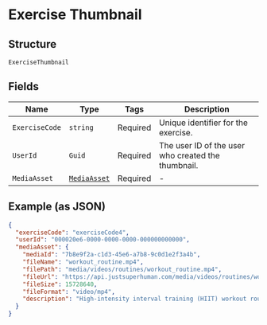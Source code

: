 
# Exercise Thumbnail

## Structure

`ExerciseThumbnail`

## Fields

| Name | Type | Tags | Description |
|  --- | --- | --- | --- |
| `ExerciseCode` | `string` | Required | Unique identifier for the exercise. |
| `UserId` | `Guid` | Required | The user ID of the user who created the thumbnail. |
| `MediaAsset` | [`MediaAsset`](../../doc/models/media-asset.md) | Required | - |

## Example (as JSON)

```json
{
  "exerciseCode": "exerciseCode4",
  "userId": "000020e6-0000-0000-0000-000000000000",
  "mediaAsset": {
    "mediaId": "7b8e9f2a-c1d3-45e6-a7b8-9c0d1e2f3a4b",
    "fileName": "workout_routine.mp4",
    "filePath": "media/videos/routines/workout_routine.mp4",
    "fileUrl": "https://api.justsuperhuman.com/media/videos/routines/workout_routine.mp4",
    "fileSize": 15728640,
    "fileFormat": "video/mp4",
    "description": "High-intensity interval training (HIIT) workout routine for beginners"
  }
}
```

